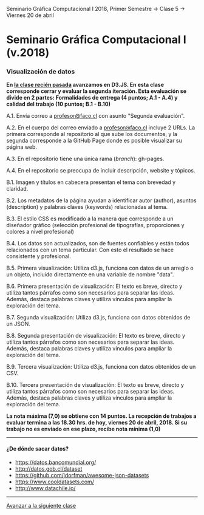 Seminario Gráfica Computacional I 2018, Primer Semestre → Clase 5 → Viernes 20 de abril

# Seminario Gráfica Computacional I (v.2018)

### Visualización de datos

**En [la clase recién pasada](https://github.com/profesorfaco/dgp502_4/) avanzamos en D3.JS. En esta clase corresponde cerrar y evaluar la segunda iteración. Esta evaluación se divide en 2 partes: Formalidades de entrega (4 puntos; A.1 - A.4) y calidad del trabajo (10 puntos; B.1 - B.10)**

A.1. Envía correo a profesor@faco.cl con asunto "Segunda evaluación".

A.2. En el cuerpo del correo enviado a profesor@faco.cl incluye 2 URLs. La primera corresponde al repositorio al que sube los documentos, y la segunda corresponde a la GitHub Page donde es posible visualizar su página web. 

A.3. En el repositorio tiene una única rama (*branch*): gh-pages.

A.4. En el repositorio se preocupa de incluir descripción, website y tópicos.

B.1. Imagen y títulos en cabecera presentan el tema con brevedad y claridad. 

B.2. Los metadatos de la página ayudan a identificar autor (author), asuntos (description) y palabras claves (keywords) relacionadas al tema.

B.3. El estilo CSS es modificado a la manera que corresponde a un diseñador gráfico (selección profesional de tipografías, proporciones y colores a nivel profesional)

B.4. Los datos son actualizados, son de fuentes confiables y están todos relacionados con un tema particular. Con esto el resultado se hace consistente y profesional.

B.5. Primera visualización: Utiliza d3.js, funciona con datos de un arreglo o un objeto, incluido directamente en una variable de nombre "data".

B.6. Primera presentación de visualización: El texto es breve, directo y utiliza tantos párrafos como son necesarios para separar las ideas. Además, destaca palabras claves y utiliza vínculos para ampliar la exploración del tema.

B.7. Segunda visualización: Utiliza d3.js, funciona con datos obtenidos de un JSON.

B.8. Segunda presentación de visualización: El texto es breve, directo y utiliza tantos párrafos como son necesarios para separar las ideas. Además, destaca palabras claves y utiliza vínculos para ampliar la exploración del tema.

B.9. Tercera visualización: Utiliza d3.js, funciona con datos obtenidos de un CSV.

B.10. Tercera presentación de visualización: El texto es breve, directo y utiliza tantos párrafos como son necesarios para separar las ideas. Además, destaca palabras claves y utiliza vínculos para ampliar la exploración del tema.

**La nota máxima (7,0) se obtiene con 14 puntos. La recepción de trabajos a evaluar termina a las 18.30 hrs. de hoy, viernes 20 de abril, 2018. Si su trabajo no es enviado en ese plazo, recibe nota mínima (1,0)**

- - - - 

#### ¿De dónde sacar datos?

- https://datos.bancomundial.org/
- http://datos.gob.cl/dataset
- https://github.com/jdorfman/awesome-json-datasets
- https://www.cooldatasets.com/
- http://www.datachile.io/

- - - - 

[Avanzar a la siguiente clase](https://github.com/profesorfaco/dgp502_6/)
